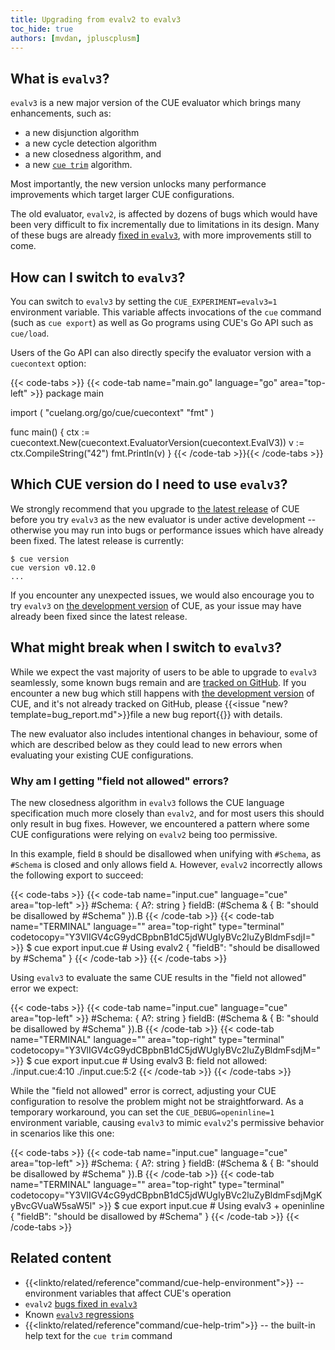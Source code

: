 ```yaml
---
title: Upgrading from evalv2 to evalv3
toc_hide: true
authors: [mvdan, jpluscplusm]
---
```


## What is `evalv3`?

`evalv3` is a new major version of the CUE evaluator which brings many enhancements,
such as:

- a new disjunction algorithm
- a new cycle detection algorithm
- a new closedness algorithm, and
- a new [`cue trim`]({{<relref"docs/reference/command/cue-help-trim">}}) algorithm.

Most importantly, the new version unlocks many performance improvements which
target larger CUE configurations.

The old evaluator, `evalv2`, is affected by dozens of bugs which would have
been very difficult to fix incrementally due to limitations in its design. Many
of these bugs are already
[fixed in `evalv3`](https://github.com/cue-lang/cue/issues?q=is%3Aissue%20label%3Aevalv3-win),
with more improvements still to come.

## How can I switch to `evalv3`?

You can switch to `evalv3` by setting the `CUE_EXPERIMENT=evalv3=1` environment
variable. This variable affects invocations of the `cue` command (such as `cue
export`) as well as Go programs using CUE's Go API such as `cue/load`.

Users of the Go API can also directly specify the evaluator version with a
`cuecontext` option:

{{< code-tabs >}}
{{< code-tab name="main.go" language="go" area="top-left" >}}
package main

import (
	"cuelang.org/go/cue/cuecontext"
	"fmt"
)

func main() {
	ctx := cuecontext.New(cuecontext.EvaluatorVersion(cuecontext.EvalV3))
	v := ctx.CompileString("42")
	fmt.Println(v)
}
{{< /code-tab >}}{{< /code-tabs >}}
## Which CUE version do I need to use `evalv3`?

We strongly recommend that you upgrade to
[the latest release]({{<relref"docs/introduction/installation">}})
of CUE before you try `evalv3` as the new evaluator is under active development
-- otherwise you may run into bugs or performance issues which have already
been fixed. The latest release is currently:

```text { title="TERMINAL" type="terminal" codeToCopy="Y3VlIHZlcnNpb24=" }
$ cue version
cue version v0.12.0
...
```

If you encounter any unexpected issues, we would also encourage you to try `evalv3` on
[the development version]({{<relref"docs/introduction/installation">}}#install-from-source)
of CUE, as your issue may have already been fixed since the latest release.

## What might break when I switch to `evalv3`?

While we expect the vast majority of users to be able to upgrade to `evalv3`
seamlessly, some known bugs remain and are
[tracked on GitHub](https://github.com/cue-lang/cue/issues?q=is%3Aissue%20state%3Aopen%20label%3Aevalv3).
If you encounter a new bug which still happens with
[the development version]({{<relref"docs/introduction/installation">}}#install-from-source)
of CUE, and it's not already tracked on GitHub, please
{{<issue "new?template=bug_report.md">}}file a new bug report{{</issue>}}
with details.

The new evaluator also includes intentional changes in behaviour, some of which
are described below as they could lead to new errors when evaluating your existing CUE configurations.

### Why am I getting "field not allowed" errors?

The new closedness algorithm in `evalv3` follows the CUE language specification
much more closely than `evalv2`, and for most users this should only result in
bug fixes. However, we encountered a pattern where some CUE configurations were
relying on `evalv2` being too permissive.

In this example, field `B` should be disallowed when unifying with `#Schema`,
as `#Schema` is closed and only allows field `A`.
However, `evalv2` incorrectly allows the following export to succeed:

{{< code-tabs >}}
{{< code-tab name="input.cue" language="cue" area="top-left" >}}
#Schema: {
	A?: string
}
fieldB: (#Schema & {
	B: "should be disallowed by #Schema"
}).B
{{< /code-tab >}}
{{< code-tab name="TERMINAL" language="" area="top-right" type="terminal" codetocopy="Y3VlIGV4cG9ydCBpbnB1dC5jdWUgIyBVc2luZyBldmFsdjI=" >}}
$ cue export input.cue # Using evalv2
{
    "fieldB": "should be disallowed by #Schema"
}
{{< /code-tab >}}
{{< /code-tabs >}}

Using `evalv3` to evaluate the same CUE results in the "field not allowed" error we expect:

<!--
Note that this assumes we have already switched to CUE_DEBUG=openinline=0 as a default.
-->

{{< code-tabs >}}
{{< code-tab name="input.cue" language="cue" area="top-left" >}}
#Schema: {
	A?: string
}
fieldB: (#Schema & {
	B: "should be disallowed by #Schema"
}).B
{{< /code-tab >}}
{{< code-tab name="TERMINAL" language="" area="top-right" type="terminal" codetocopy="Y3VlIGV4cG9ydCBpbnB1dC5jdWUgIyBVc2luZyBldmFsdjM=" >}}
$ cue export input.cue # Using evalv3
B: field not allowed:
    ./input.cue:4:10
    ./input.cue:5:2
{{< /code-tab >}}
{{< /code-tabs >}}

While the "field not allowed" error is correct, adjusting your CUE
configuration to resolve the problem might not be straightforward.
As a temporary workaround, you can set the `CUE_DEBUG=openinline=1` environment
variable, causing `evalv3` to mimic `evalv2`'s permissive behavior in scenarios
like this one:

{{< code-tabs >}}
{{< code-tab name="input.cue" language="cue" area="top-left" >}}
#Schema: {
	A?: string
}
fieldB: (#Schema & {
	B: "should be disallowed by #Schema"
}).B
{{< /code-tab >}}
{{< code-tab name="TERMINAL" language="" area="top-right" type="terminal" codetocopy="Y3VlIGV4cG9ydCBpbnB1dC5jdWUgIyBVc2luZyBldmFsdjMgKyBvcGVuaW5saW5l" >}}
$ cue export input.cue # Using evalv3 + openinline
{
    "fieldB": "should be disallowed by #Schema"
}
{{< /code-tab >}}
{{< /code-tabs >}}

## Related content

- {{<linkto/related/reference"command/cue-help-environment">}} -- environment variables that affect CUE's operation
- `evalv2` [bugs fixed in `evalv3`](https://github.com/cue-lang/cue/issues?q=is%3Aissue%20label%3Aevalv3-win)
- Known [`evalv3` regressions](https://github.com/cue-lang/cue/issues?q=is%3Aissue%20state%3Aopen%20label%3Aevalv3)
- {{<linkto/related/reference"command/cue-help-trim">}} -- the built-in help text for the `cue trim` command
